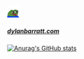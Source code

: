![peepoHappy](https://github.com/DylanBarratt/DylanBarratt/blob/master/peepoHappy.png "peepoHappy") 
##### [dylanbarratt.com](http://dylanbarratt.com/)

[![Anurag's GitHub stats](https://github-readme-stats.vercel.app/api?username=dylanbarratt)](https://github.com/anuraghazra/github-readme-stats)
